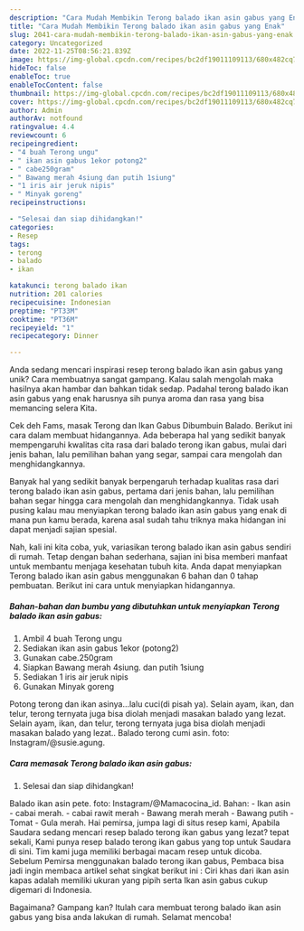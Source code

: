 ```yaml
---
description: "Cara Mudah Membikin Terong balado ikan asin gabus yang Enak"
title: "Cara Mudah Membikin Terong balado ikan asin gabus yang Enak"
slug: 2041-cara-mudah-membikin-terong-balado-ikan-asin-gabus-yang-enak
category: Uncategorized
date: 2022-11-25T08:56:21.839Z
image: https://img-global.cpcdn.com/recipes/bc2df19011109113/680x482cq70/terong-balado-ikan-asin-gabus-foto-resep-utama.jpg
hideToc: false
enableToc: true
enableTocContent: false
thumbnail: https://img-global.cpcdn.com/recipes/bc2df19011109113/680x482cq70/terong-balado-ikan-asin-gabus-foto-resep-utama.jpg
cover: https://img-global.cpcdn.com/recipes/bc2df19011109113/680x482cq70/terong-balado-ikan-asin-gabus-foto-resep-utama.jpg
author: Admin
authorAv: notfound
ratingvalue: 4.4
reviewcount: 6
recipeingredient:
- "4 buah Terong ungu"
- " ikan asin gabus 1ekor potong2"
- " cabe250gram"
- " Bawang merah 4siung dan putih 1siung"
- "1 iris air jeruk nipis"
- " Minyak goreng"
recipeinstructions:

- "Selesai dan siap dihidangkan!"
categories:
- Resep
tags:
- terong
- balado
- ikan

katakunci: terong balado ikan 
nutrition: 201 calories
recipecuisine: Indonesian
preptime: "PT33M"
cooktime: "PT36M"
recipeyield: "1"
recipecategory: Dinner

---
```





Anda sedang mencari inspirasi resep terong balado ikan asin gabus yang unik? Cara membuatnya sangat gampang. Kalau salah mengolah maka hasilnya akan hambar dan bahkan tidak sedap. Padahal terong balado ikan asin gabus yang enak harusnya sih punya aroma dan rasa yang bisa memancing selera Kita.





Cek deh Fams, masak Terong dan Ikan Gabus Dibumbuin Balado. Berikut ini cara dalam membuat hidangannya. Ada beberapa hal yang sedikit banyak mempengaruhi kwalitas cita rasa dari balado terong ikan gabus, mulai dari jenis bahan, lalu pemilihan bahan yang segar, sampai cara mengolah dan menghidangkannya.

Banyak hal yang sedikit banyak berpengaruh terhadap kualitas rasa dari terong balado ikan asin gabus, pertama dari jenis bahan, lalu pemilihan bahan segar hingga cara mengolah dan menghidangkannya. Tidak usah pusing kalau mau menyiapkan terong balado ikan asin gabus yang enak di mana pun kamu berada, karena asal sudah tahu triknya maka hidangan ini dapat menjadi sajian spesial.






Nah, kali ini kita coba, yuk, variasikan terong balado ikan asin gabus sendiri di rumah. Tetap dengan bahan sederhana, sajian ini bisa memberi manfaat untuk membantu menjaga kesehatan tubuh kita. Anda dapat menyiapkan Terong balado ikan asin gabus menggunakan 6 bahan dan 0 tahap pembuatan. Berikut ini cara untuk menyiapkan hidangannya.

<!--inarticleads1-->

##### Bahan-bahan dan bumbu yang dibutuhkan untuk menyiapkan Terong balado ikan asin gabus:

1. Ambil 4 buah Terong ungu
1. Sediakan  ikan asin gabus 1ekor (potong2)
1. Gunakan  cabe.250gram
1. Siapkan  Bawang merah 4siung. dan putih 1siung
1. Sediakan 1 iris air jeruk nipis
1. Gunakan  Minyak goreng


Potong terong dan ikan asinya…lalu cuci(di pisah ya). Selain ayam, ikan, dan telur, terong ternyata juga bisa diolah menjadi masakan balado yang lezat. Selain ayam, ikan, dan telur, terong ternyata juga bisa diolah menjadi masakan balado yang lezat.. Balado terong cumi asin. foto: Instagram/@susie.agung. 

<!--inarticleads2-->

##### Cara memasak Terong balado ikan asin gabus:


1. Selesai dan siap dihidangkan!

Balado ikan asin pete. foto: Instagram/@Mamacocina_id. Bahan: - Ikan asin - cabai merah. - cabai rawit merah - Bawang merah merah - Bawang putih - Tomat - Gula merah. Hai pemirsa, jumpa lagi di situs resep kami, Apabila Saudara sedang mencari resep balado terong ikan gabus yang lezat? tepat sekali, Kami punya resep balado terong ikan gabus yang top untuk Saudara di sini. Tim kami juga memiliki berbagai macam resep untuk dicoba. Sebelum Pemirsa menggunakan balado terong ikan gabus, Pembaca bisa jadi ingin membaca artikel sehat singkat berikut ini : Ciri khas dari ikan asin kapas adalah memiliki ukuran yang pipih serta Ikan asin gabus cukup digemari di Indonesia. 

Bagaimana? Gampang kan? Itulah cara membuat terong balado ikan asin gabus yang bisa anda lakukan di rumah. Selamat mencoba!
